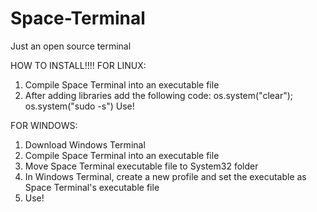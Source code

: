# Space-Terminal
Just an open source terminal

HOW TO INSTALL!!!!
FOR LINUX:

1. Compile Space Terminal into an executable file
2. After adding libraries add the following code:
os.system("clear");
os.system("sudo -s")
Use!

FOR WINDOWS:

1. Download Windows Terminal
2. Compile Space Terminal into an executable file
3. Move Space Terminal executable file to System32 folder
4. In Windows Terminal, create a new profile and set the executable as Space Terminal's executable file
5. Use!
